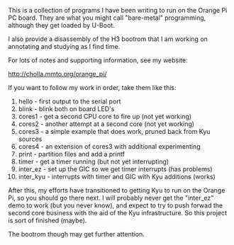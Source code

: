 This is a collection of programs I have been writing to run on
the Orange Pi PC board.  They are what you might call "bare-metal"
programming, although they get loaded by U-Boot.

I also provide a disassembly of the H3 bootrom that I am working
on annotating and studying as I find time.

For lots of notes and supporting information, see my website:

http://cholla.mmto.org/orange_pi/

If you want to follow my work in order, take them like this:

1. hello - first output to the serial port
2. blink - blink both on board LED's
3. cores1 - get a second CPU core to fire up (not yet working)
3. cores2 - another attempt at a second core (not yet working)
3. cores3 - a simple example that does work, pruned back from Kyu sources
3. cores4 - an extension of cores3 with additional experimenting
4. print - partition files and add a printf
5. timer - get a timer running (but not yet interrupting)
6. inter_ez - set up the GIC so we get timer interrupts (has problems)
7. inter_kyu - interrupts with timer and GIC with Kyu additions (works)

After this, my efforts have transitioned to getting Kyu to run on
the Orange Pi, so you should go there next.  I will probably never
get the "inter_ez" demo to work (but you never know), and expect to
try to push forwad the second core business with the aid of the Kyu
infrastructure.  So this project is sort of finished (maybe).

The bootrom though may get further attention.
